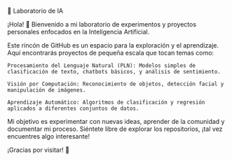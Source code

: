 🧠 Laboratorio de IA

¡Hola! 👋 Bienvenido a mi laboratorio de experimentos y proyectos personales enfocados en la Inteligencia Artificial.

Este rincón de GitHub es un espacio para la exploración y el aprendizaje. Aquí encontrarás proyectos de pequeña escala que tocan temas como:

    Procesamiento del Lenguaje Natural (PLN): Modelos simples de clasificación de texto, chatbots básicos, y análisis de sentimiento.
    
    Visión por Computación: Reconocimiento de objetos, detección facial y manipulación de imágenes.
    
    Aprendizaje Automático: Algoritmos de clasificación y regresión aplicados a diferentes conjuntos de datos.

Mi objetivo es experimentar con nuevas ideas, aprender de la comunidad y documentar mi proceso. Siéntete libre de explorar los repositorios, ¡tal vez encuentres algo interesante!

¡Gracias por visitar! 🙏
